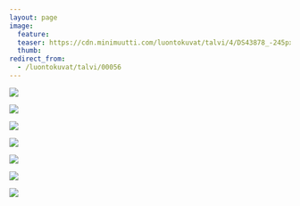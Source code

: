 ```yaml
---
layout: page
image:
  feature:
  teaser: https://cdn.minimuutti.com/luontokuvat/talvi/4/DS43878_-245px.jpg
  thumb:
redirect_from:
  - /luontokuvat/talvi/00056
---
```


![](https://cdn.minimuutti.com/luontokuvat/talvi/3/DS43892-800px.jpg)

![](https://cdn.minimuutti.com/luontokuvat/talvi/3/DS43875-800px.jpg)

![](https://cdn.minimuutti.com/luontokuvat/talvi/3/DS43878-800px.jpg)

![](https://cdn.minimuutti.com/luontokuvat/talvi/3/DS43881-800px.jpg)

![](https://cdn.minimuutti.com/luontokuvat/talvi/3/DS43882-800px.jpg)

![](https://cdn.minimuutti.com/luontokuvat/talvi/4/DS43892_1-800px.jpg)

![](https://cdn.minimuutti.com/luontokuvat/talvi/4/DS43878_-800px.jpg)
